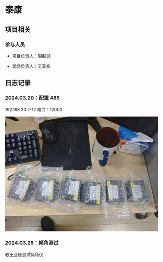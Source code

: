 # 泰康

## 项目相关

### 参与人员

- 项目负责人：周赵领

- 现场负责人：王亚栋

## 日志记录

### 2024.03.20：配置 485

192.168.30.7-12 端口：12000

![alt text](./img/0320-rs485.png)

### 2024.03.25：倾角测试

教王亚栋测试倾角仪
